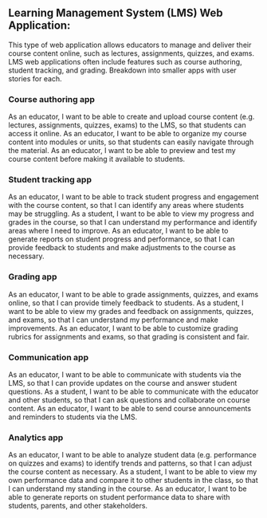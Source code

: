 ## Learning Management System (LMS) Web Application:
This type of web application allows educators to manage and deliver their course content online, such as lectures, assignments, quizzes, and exams. LMS web applications often include features such as course authoring, student tracking, and grading.
Breakdown into smaller apps with user stories for each.

### Course authoring app
As an educator, I want to be able to create and upload course content (e.g. lectures, assignments, quizzes, exams) to the LMS, so that students can access it online.
As an educator, I want to be able to organize my course content into modules or units, so that students can easily navigate through the material.
As an educator, I want to be able to preview and test my course content before making it available to students.
### Student tracking app
As an educator, I want to be able to track student progress and engagement with the course content, so that I can identify any areas where students may be struggling.
As a student, I want to be able to view my progress and grades in the course, so that I can understand my performance and identify areas where I need to improve.
As an educator, I want to be able to generate reports on student progress and performance, so that I can provide feedback to students and make adjustments to the course as necessary.
### Grading app
As an educator, I want to be able to grade assignments, quizzes, and exams online, so that I can provide timely feedback to students.
As a student, I want to be able to view my grades and feedback on assignments, quizzes, and exams, so that I can understand my performance and make improvements.
As an educator, I want to be able to customize grading rubrics for assignments and exams, so that grading is consistent and fair.
### Communication app
As an educator, I want to be able to communicate with students via the LMS, so that I can provide updates on the course and answer student questions.
As a student, I want to be able to communicate with the educator and other students, so that I can ask questions and collaborate on course content.
As an educator, I want to be able to send course announcements and reminders to students via the LMS.
### Analytics app
As an educator, I want to be able to analyze student data (e.g. performance on quizzes and exams) to identify trends and patterns, so that I can adjust the course content as necessary.
As a student, I want to be able to view my own performance data and compare it to other students in the class, so that I can understand my standing in the course.
As an educator, I want to be able to generate reports on student performance data to share with students, parents, and other stakeholders.